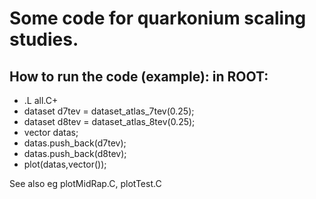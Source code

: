 # Some code for quarkonium scaling studies.

## How to run the code (example): in ROOT:
- .L all.C+
- dataset d7tev = dataset_atlas_7tev(0.25); 
- dataset d8tev = dataset_atlas_8tev(0.25); 
- vector<dataset> datas; 
- datas.push_back(d7tev); 
- datas.push_back(d8tev); 
- plot(datas,vector<dataset>());

See also eg plotMidRap.C, plotTest.C
